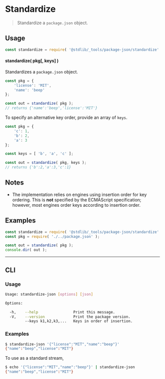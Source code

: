 <!--

@license Apache-2.0

Copyright (c) 2018 The Stdlib Authors.

Licensed under the Apache License, Version 2.0 (the "License");
you may not use this file except in compliance with the License.
You may obtain a copy of the License at

   http://www.apache.org/licenses/LICENSE-2.0

Unless required by applicable law or agreed to in writing, software
distributed under the License is distributed on an "AS IS" BASIS,
WITHOUT WARRANTIES OR CONDITIONS OF ANY KIND, either express or implied.
See the License for the specific language governing permissions and
limitations under the License.

-->

# Standardize

> Standardize a `package.json` object.

<!-- Section to include introductory text. Make sure to keep an empty line after the intro `section` element and another before the `/section` close. -->

<section class="intro">

</section>

<!-- /.intro -->

<!-- Package usage documentation. -->

<section class="usage">

## Usage

```javascript
const standardize = require( '@stdlib/_tools/package-json/standardize' );
```

#### standardize( pkg\[, keys] )

Standardizes a `package.json` object.

```javascript
const pkg = {
    'license': 'MIT',
    'name': 'beep'
};

const out = standardize( pkg );
// returns {'name':'beep','license':'MIT'}
```

To specify an alternative key order, provide an array of `keys`.

```javascript
const pkg = {
    'c': 1,
    'b': 2,
    'a': 3
};

const keys = [ 'b', 'a', 'c' ];

const out = standardize( pkg, keys );
// returns {'b':2,'a':3,'c':1}
```

</section>

<!-- /.usage -->

<!-- Package usage notes. Make sure to keep an empty line after the `section` element and another before the `/section` close. -->

<section class="notes">

## Notes

-   The implementation relies on engines using insertion order for key ordering. This is **not** specified by the ECMAScript specification; however, most engines order keys according to insertion order.

</section>

<!-- /.notes -->

<!-- Package usage examples. -->

<section class="examples">

## Examples

<!-- eslint no-undef: "error" -->

```javascript
const standardize = require( '@stdlib/_tools/package-json/standardize' );
const pkg = require( './../package.json' );

const out = standardize( pkg );
console.dir( out );
```

</section>

<!-- /.examples -->

<!-- Section for describing a command-line interface. -->

* * *

<section class="cli">

## CLI

<!-- CLI usage documentation. -->

<section class="usage">

### Usage

```bash
Usage: standardize-json [options] [json]

Options:

  -h,    --help                Print this message.
  -V,    --version             Print the package version.
         --keys k1,k2,k3,...   Keys in order of insertion.
```

</section>

<!-- /.usage -->

<!-- CLI usage notes. Make sure to keep an empty line after the `section` element and another before the `/section` close. -->

<section class="notes">

</section>

<!-- /.notes -->

<!-- CLI usage examples. -->

<section class="examples">

### Examples

```bash
$ standardize-json '{"license":"MIT","name":"beep"}'
{"name":"beep","license":"MIT"}
```

To use as a standard stream,

```bash
$ echo '{"license":"MIT","name":"beep"}' | standardize-json
{"name":"beep","license":"MIT"}
```

</section>

<!-- /.examples -->

</section>

<!-- /.cli -->

<!-- Section to include cited references. If references are included, add a horizontal rule *before* the section. Make sure to keep an empty line after the `section` element and another before the `/section` close. -->

<section class="references">

</section>

<!-- /.references -->

<!-- Section for related `stdlib` packages. Do not manually edit this section, as it is automatically populated. -->

<section class="related">

</section>

<!-- /.related -->

<!-- Section for all links. Make sure to keep an empty line after the `section` element and another before the `/section` close. -->

<section class="links">

</section>

<!-- /.links -->
